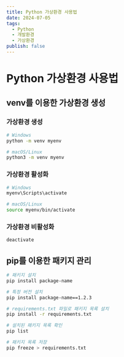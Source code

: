 ```yaml
---
title: Python 가상환경 사용법
date: 2024-07-05
tags:
  - Python
  - 개발환경
  - 가상환경
publish: false
---
```


# Python 가상환경 사용법
## venv를 이용한 가상환경 생성
### 가상환경 생성
```bash
# Windows
python -m venv myenv

# macOS/Linux
python3 -m venv myenv
```
### 가상환경 활성화
```bash
# Windows
myenv\Scripts\activate

# macOS/Linux
source myenv/bin/activate
```
### 가상환경 비활성화
```bash
deactivate
```
## pip를 이용한 패키지 관리

```bash
# 패키지 설치
pip install package-name

# 특정 버전 설치
pip install package-name==1.2.3

# requirements.txt 파일로 패키지 목록 설치
pip install -r requirements.txt

# 설치된 패키지 목록 확인
pip list

# 패키지 목록 저장
pip freeze > requirements.txt
```
